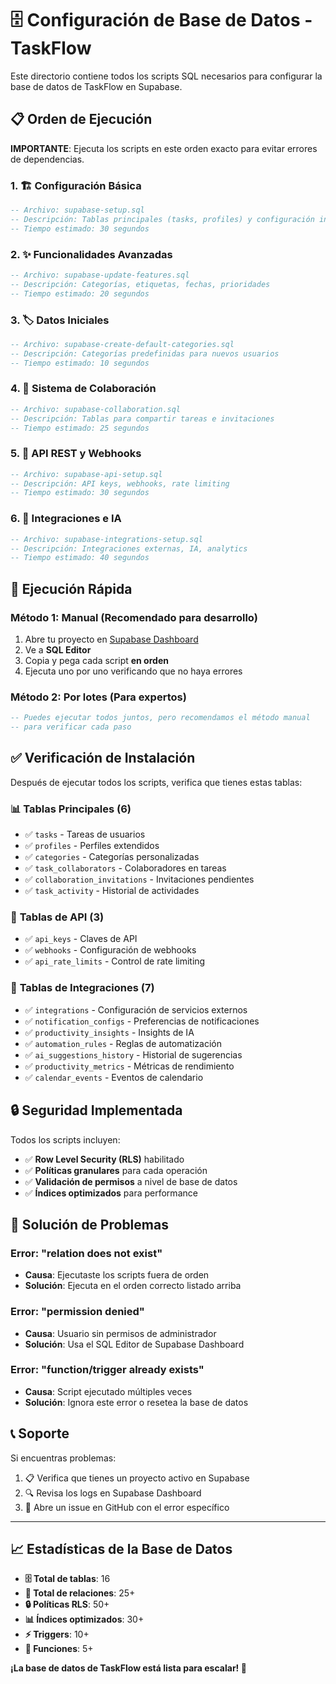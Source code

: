 # 🗄️ Configuración de Base de Datos - TaskFlow

Este directorio contiene todos los scripts SQL necesarios para configurar la base de datos de TaskFlow en Supabase.

## 📋 **Orden de Ejecución**

**IMPORTANTE**: Ejecuta los scripts en este orden exacto para evitar errores de dependencias.

### 1. 🏗️ **Configuración Básica** 
```sql
-- Archivo: supabase-setup.sql
-- Descripción: Tablas principales (tasks, profiles) y configuración inicial
-- Tiempo estimado: 30 segundos
```

### 2. ✨ **Funcionalidades Avanzadas**
```sql
-- Archivo: supabase-update-features.sql  
-- Descripción: Categorías, etiquetas, fechas, prioridades
-- Tiempo estimado: 20 segundos
```

### 3. 🏷️ **Datos Iniciales**
```sql
-- Archivo: supabase-create-default-categories.sql
-- Descripción: Categorías predefinidas para nuevos usuarios
-- Tiempo estimado: 10 segundos
```

### 4. 🤝 **Sistema de Colaboración**
```sql
-- Archivo: supabase-collaboration.sql
-- Descripción: Tablas para compartir tareas e invitaciones
-- Tiempo estimado: 25 segundos
```

### 5. 🔌 **API REST y Webhooks**
```sql
-- Archivo: supabase-api-setup.sql
-- Descripción: API keys, webhooks, rate limiting
-- Tiempo estimado: 30 segundos
```

### 6. 🔗 **Integraciones e IA**
```sql
-- Archivo: supabase-integrations-setup.sql
-- Descripción: Integraciones externas, IA, analytics
-- Tiempo estimado: 40 segundos
```

## 🚀 **Ejecución Rápida**

### Método 1: Manual (Recomendado para desarrollo)
1. Abre tu proyecto en [Supabase Dashboard](https://app.supabase.com)
2. Ve a **SQL Editor**
3. Copia y pega cada script **en orden**
4. Ejecuta uno por uno verificando que no haya errores

### Método 2: Por lotes (Para expertos)
```sql
-- Puedes ejecutar todos juntos, pero recomendamos el método manual
-- para verificar cada paso
```

## ✅ **Verificación de Instalación**

Después de ejecutar todos los scripts, verifica que tienes estas tablas:

### 📊 **Tablas Principales (6)**
- ✅ `tasks` - Tareas de usuarios
- ✅ `profiles` - Perfiles extendidos
- ✅ `categories` - Categorías personalizadas
- ✅ `task_collaborators` - Colaboradores en tareas
- ✅ `collaboration_invitations` - Invitaciones pendientes
- ✅ `task_activity` - Historial de actividades

### 🔌 **Tablas de API (3)**
- ✅ `api_keys` - Claves de API
- ✅ `webhooks` - Configuración de webhooks
- ✅ `api_rate_limits` - Control de rate limiting

### 🔗 **Tablas de Integraciones (7)**
- ✅ `integrations` - Configuración de servicios externos
- ✅ `notification_configs` - Preferencias de notificaciones
- ✅ `productivity_insights` - Insights de IA
- ✅ `automation_rules` - Reglas de automatización
- ✅ `ai_suggestions_history` - Historial de sugerencias
- ✅ `productivity_metrics` - Métricas de rendimiento
- ✅ `calendar_events` - Eventos de calendario

## 🔒 **Seguridad Implementada**

Todos los scripts incluyen:
- ✅ **Row Level Security (RLS)** habilitado
- ✅ **Políticas granulares** para cada operación
- ✅ **Validación de permisos** a nivel de base de datos
- ✅ **Índices optimizados** para performance

## 🐛 **Solución de Problemas**

### Error: "relation does not exist"
- **Causa**: Ejecutaste los scripts fuera de orden
- **Solución**: Ejecuta en el orden correcto listado arriba

### Error: "permission denied"
- **Causa**: Usuario sin permisos de administrador
- **Solución**: Usa el SQL Editor de Supabase Dashboard

### Error: "function/trigger already exists"
- **Causa**: Script ejecutado múltiples veces
- **Solución**: Ignora este error o resetea la base de datos

## 📞 **Soporte**

Si encuentras problemas:
1. 📋 Verifica que tienes un proyecto activo en Supabase
2. 🔍 Revisa los logs en Supabase Dashboard
3. 📧 Abre un issue en GitHub con el error específico

---

## 📈 **Estadísticas de la Base de Datos**

- **🗄️ Total de tablas**: 16
- **🔗 Total de relaciones**: 25+
- **🔒 Políticas RLS**: 50+
- **📊 Índices optimizados**: 30+
- **⚡ Triggers**: 10+
- **🔧 Funciones**: 5+

**¡La base de datos de TaskFlow está lista para escalar! 🚀**
